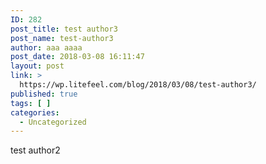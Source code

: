 ```yaml
---
ID: 282
post_title: test author3
post_name: test-author3
author: aaa aaaa
post_date: 2018-03-08 16:11:47
layout: post
link: >
  https://wp.litefeel.com/blog/2018/03/08/test-author3/
published: true
tags: [ ]
categories:
  - Uncategorized
---
```

test author2

